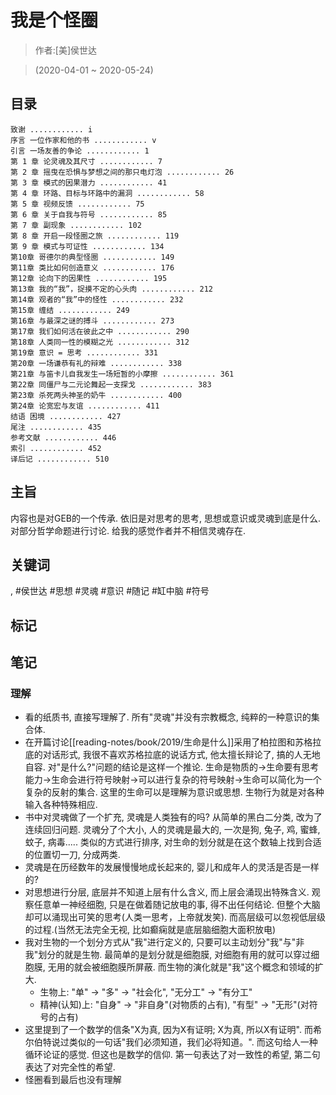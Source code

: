 # 我是个怪圈

> 作者:[美]侯世达

> (2020-04-01 \~ 2020-05-24)


## 目录
```
致谢 ............ i
序言 一位作家和他的书 ............ v
引言 一场友善的争论 ............ 1
第 1 章 论灵魂及其尺寸 ............ 7
第 2 章 摇曳在恐惧与梦想之间的那只电灯泡 ............ 26
第 3 章 模式的因果潜力 ............ 41
第 4 章 环路、目标与环路中的漏洞 ............ 58
第 5 章 视频反馈 ............ 75
第 6 章 关于自我与符号 ............ 85
第 7 章 副现象 ............ 102
第 8 章 开启一段怪圈之旅 ............ 119
第 9 章 模式与可证性 ............ 134
第10章 哥德尔的典型怪圈 ............ 149
第11章 类比如何创造意义 ............ 176
第12章 论向下的因果性 ............ 195
第13章 我的“我”，捉摸不定的心头肉 ............ 212
第14章 观者的“我”中的怪性 ............ 232
第15章 缠结 ............ 249
第16章 与最深之谜的搏斗 ............ 273
第17章 我们如何活在彼此之中 ............ 290
第18章 人类同一性的模糊之光 ............ 312
第19章 意识 = 思考 ............ 331
第20章 一场谦恭有礼的辩难 ............ 338
第21章 与笛卡儿自我发生一场短暂的小摩擦 ............ 361
第22章 同僵尸与二元论舞起一支探戈 ............ 383
第23章 杀死两头神圣的奶牛 ............ 400
第24章 论宽宏与友谊 ............ 411
结语 困境 ............ 427
尾注 ............ 435
参考文献 ............ 446
索引 ............ 452
译后记 ............ 510
```

## 主旨
内容也是对GEB的一个传承. 依旧是对思考的思考, 思想或意识或灵魂到底是什么. 对部分哲学命题进行讨论. 给我的感觉作者并不相信灵魂存在.

## 关键词
, #侯世达 #思想 #灵魂 #意识 #随记 #缸中脑 #符号

## 标记

## 笔记
### 理解
* 看的纸质书, 直接写理解了. 所有"灵魂"并没有宗教概念, 纯粹的一种意识的集合体.
* 在开篇讨论[[reading-notes/book/2019/生命是什么]]采用了柏拉图和苏格拉底的对话形式, 我很不喜欢苏格拉底的说话方式, 他太擅长辩论了, 搞的人无地自容. 对"是什么?"问题的结论是这样一个推论. 生命是物质的\-\>生命要有思考能力\-\>生命会进行符号映射\-\>可以进行复杂的符号映射\-\>生命可以简化为一个复杂的反射的集合. 这里的生命可以是理解为意识或思想. 生物行为就是对各种输入各种特殊相应.
* 书中对灵魂做了一个扩充, 灵魂是人类独有的吗? 从简单的黑白二分类, 改为了连续回归问题. 灵魂分了个大小, 人的灵魂是最大的, 一次是狗, 兔子, 鸡, 蜜蜂, 蚊子, 病毒..... 类似的方式进行排序, 对生命的划分就是在这个数轴上找到合适的位置切一刀, 分成两类.
* 灵魂是在历经数年的发展慢慢地成长起来的, 婴儿和成年人的灵活是否是一样的?
* 对思想进行分层, 底层并不知道上层有什么含义, 而上层会涌现出特殊含义. 观察任意单一神经细胞, 只是在做着随记放电的事, 得不出任何结论. 但整个大脑却可以涌现出可笑的思考(人类一思考，上帝就发笑). 而高层级可以忽视低层级的过程.(当然无法完全无视, 比如癫痫就是底层脑细胞大面积放电)
* 我对生物的一个划分方式从"我"进行定义的, 只要可以主动划分"我"与"非我"划分的就是生物. 最简单的是划分就是细胞膜, 对细胞有用的就可以穿过细胞膜, 无用的就会被细胞膜所屏蔽. 而生物的演化就是"我"这个概念和领域的扩大.
    * 生物上: "单" \-\> "多" \-\> "社会化", "无分工" \-\> "有分工"
    * 精神(认知)上: "自身" \-\> "非自身"\(对物质的占有\), "有型" \-\> "无形"\(对符号的占有\)
* 这里提到了一个数学的信条"X为真, 因为X有证明; X为真, 所以X有证明". 而希尔伯特说过类似的一句话"我们必须知道，我们必将知道。". 而这句给人一种循环论证的感觉. 但这也是数学的信仰. 第一句表达了对一致性的希望, 第二句表达了对完全性的希望.
* 怪圈看到最后也没有理解
